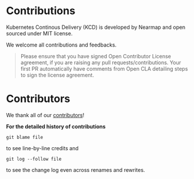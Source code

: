 # Contributions

Kubernetes Continous Delivery (KCD) is developed by Nearmap and open sourced under MIT license.

We welcome all contributions and feedbacks. 

> Please ensure that you have signed Open Contributor License agreement, if you are raising any pull requests/contributions. Your first PR automatically have comments from Open CLA detailing steps to sign the license agreement. 


# Contributors

We thank all of our [contributors](https://github.com/Eric1313/kcd/graphs/contributors)!

**For the detailed history of contributions** 

    git blame file

to see line-by-line credits and

    git log --follow file

to see the change log even across renames and rewrites.
